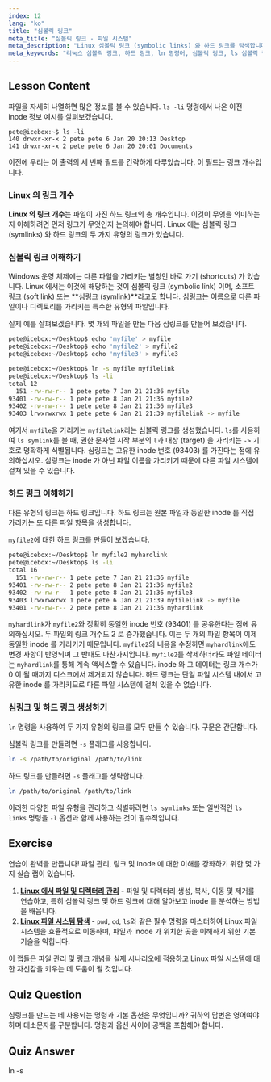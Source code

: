 ```yaml
---
index: 12
lang: "ko"
title: "심볼릭 링크"
meta_title: "심볼릭 링크 - 파일 시스템"
meta_description: "Linux 심볼릭 링크 (symbolic links) 와 하드 링크를 탐색합니다. ln 명령어로 생성하는 방법, ls 로 리눅스에서 링크 수를 확인하는 방법, 그리고 ls 출력 시 심볼릭 링크와 하드 링크의 차이점을 이해하는 방법을 알아보세요."
meta_keywords: "리눅스 심볼릭 링크, 하드 링크, ln 명령어, 심볼릭 링크, ls 심볼릭 링크, 리눅스 링크 수, ls 심볼릭 링크, ls 링크, 리눅스 파일 시스템, 리눅스 튜토리얼"
---
```


## Lesson Content

파일을 자세히 나열하면 많은 정보를 볼 수 있습니다. `ls -li` 명령에서 나온 이전 inode 정보 예시를 살펴보겠습니다.

```plaintext
pete@icebox:~$ ls -li
140 drwxr-xr-x 2 pete pete 6 Jan 20 20:13 Desktop
141 drwxr-xr-x 2 pete pete 6 Jan 20 20:01 Documents
```

이전에 우리는 이 출력의 세 번째 필드를 간략하게 다루었습니다. 이 필드는 링크 개수입니다.

### Linux 의 링크 개수

**Linux 의 링크 개수**는 파일이 가진 하드 링크의 총 개수입니다. 이것이 무엇을 의미하는지 이해하려면 먼저 링크가 무엇인지 논의해야 합니다. Linux 에는 심볼릭 링크 (symlinks) 와 하드 링크의 두 가지 유형의 링크가 있습니다.

### 심볼릭 링크 이해하기

Windows 운영 체제에는 다른 파일을 가리키는 별칭인 바로 가기 (shortcuts) 가 있습니다. Linux 에서는 이것에 해당하는 것이 심볼릭 링크 (symbolic link) 이며, 소프트 링크 (soft link) 또는 **심링크 (symlink)**라고도 합니다. 심링크는 이름으로 다른 파일이나 디렉토리를 가리키는 특수한 유형의 파일입니다.

실제 예를 살펴보겠습니다. 몇 개의 파일을 만든 다음 심링크를 만들어 보겠습니다.

```bash
pete@icebox:~/Desktop$ echo 'myfile' > myfile
pete@icebox:~/Desktop$ echo 'myfile2' > myfile2
pete@icebox:~/Desktop$ echo 'myfile3' > myfile3

pete@icebox:~/Desktop$ ln -s myfile myfilelink
pete@icebox:~/Desktop$ ls -li
total 12
  151 -rw-rw-r-- 1 pete pete 7 Jan 21 21:36 myfile
93401 -rw-rw-r-- 1 pete pete 8 Jan 21 21:36 myfile2
93402 -rw-rw-r-- 1 pete pete 8 Jan 21 21:36 myfile3
93403 lrwxrwxrwx 1 pete pete 6 Jan 21 21:39 myfilelink -> myfile
```

여기서 `myfile`을 가리키는 `myfilelink`라는 심볼릭 링크를 생성했습니다. `ls`를 사용하여 `ls symlink`를 볼 때, 권한 문자열 시작 부분의 `l`과 대상 (target) 을 가리키는 `->` 기호로 명확하게 식별됩니다. 심링크는 고유한 inode 번호 (93403) 를 가진다는 점에 유의하십시오. 심링크는 inode 가 아닌 파일 이름을 가리키기 때문에 다른 파일 시스템에 걸쳐 있을 수 있습니다.

### 하드 링크 이해하기

다른 유형의 링크는 하드 링크입니다. 하드 링크는 원본 파일과 동일한 inode 를 직접 가리키는 또 다른 파일 항목을 생성합니다.

`myfile2`에 대한 하드 링크를 만들어 보겠습니다.

```bash
pete@icebox:~/Desktop$ ln myfile2 myhardlink
pete@icebox:~/Desktop$ ls -li
total 16
  151 -rw-rw-r-- 1 pete pete 7 Jan 21 21:36 myfile
93401 -rw-rw-r-- 2 pete pete 8 Jan 21 21:36 myfile2
93402 -rw-rw-r-- 1 pete pete 8 Jan 21 21:36 myfile3
93403 lrwxrwxrwx 1 pete pete 6 Jan 21 21:39 myfilelink -> myfile
93401 -rw-rw-r-- 2 pete pete 8 Jan 21 21:36 myhardlink
```

`myhardlink`가 `myfile2`와 정확히 동일한 inode 번호 (93401) 를 공유한다는 점에 유의하십시오. 두 파일의 링크 개수도 2 로 증가했습니다. 이는 두 개의 파일 항목이 이제 동일한 inode 를 가리키기 때문입니다. `myfile2`의 내용을 수정하면 `myhardlink`에도 변경 사항이 반영되며 그 반대도 마찬가지입니다. `myfile2`를 삭제하더라도 파일 데이터는 `myhardlink`를 통해 계속 액세스할 수 있습니다. inode 와 그 데이터는 링크 개수가 0 이 될 때까지 디스크에서 제거되지 않습니다. 하드 링크는 단일 파일 시스템 내에서 고유한 inode 를 가리키므로 다른 파일 시스템에 걸쳐 있을 수 없습니다.

### 심링크 및 하드 링크 생성하기

`ln` 명령을 사용하여 두 가지 유형의 링크를 모두 만들 수 있습니다. 구문은 간단합니다.

심볼릭 링크를 만들려면 `-s` 플래그를 사용합니다.

```bash
ln -s /path/to/original /path/to/link
```

하드 링크를 만들려면 `-s` 플래그를 생략합니다.

```bash
ln /path/to/original /path/to/link
```

이러한 다양한 파일 유형을 관리하고 식별하려면 `ls symlinks` 또는 일반적인 `ls links` 명령을 `-l` 옵션과 함께 사용하는 것이 필수적입니다.

## Exercise

연습이 완벽을 만듭니다! 파일 관리, 링크 및 inode 에 대한 이해를 강화하기 위한 몇 가지 실습 랩이 있습니다.

1.  **[Linux 에서 파일 및 디렉터리 관리](https://labex.io/ko/labs/comptia-manage-files-and-directories-in-linux-590835)** - 파일 및 디렉터리 생성, 복사, 이동 및 제거를 연습하고, 특히 심볼릭 링크 및 하드 링크에 대해 알아보고 inode 를 분석하는 방법을 배웁니다.
2.  **[Linux 파일 시스템 탐색](https://labex.io/ko/labs/comptia-navigate-the-filesystem-in-linux-590971)** - `pwd`, `cd`, `ls`와 같은 필수 명령을 마스터하여 Linux 파일 시스템을 효율적으로 이동하며, 파일과 inode 가 위치한 곳을 이해하기 위한 기본 기술을 익힙니다.

이 랩들은 파일 관리 및 링크 개념을 실제 시나리오에 적용하고 Linux 파일 시스템에 대한 자신감을 키우는 데 도움이 될 것입니다.

## Quiz Question

심링크를 만드는 데 사용되는 명령과 기본 옵션은 무엇입니까? 귀하의 답변은 영어여야 하며 대소문자를 구분합니다. 명령과 옵션 사이에 공백을 포함해야 합니다.

## Quiz Answer

ln -s
